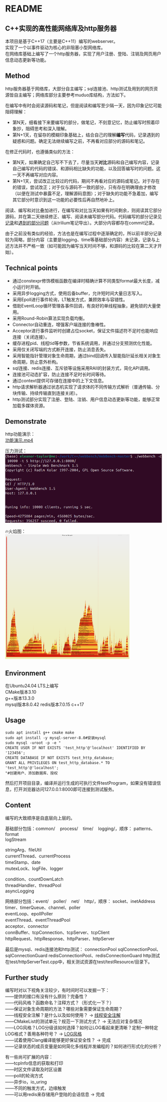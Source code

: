 # README
C++实现的高性能网络库及http服务器
--------------------

本项目是基于C++17（主要是C++11）编写的webserver。  
实现了一个以事件驱动为核心的非阻塞小型网络库。  
在网络库基础上编写了一个http服务器，实现了用户注册、登陆、注销及网页用户信息动态更新等功能。

**Method**
----------

http服务器基于网络库，大部分自主编写；sql连接池、http测试及用到的网页资源皆自主编写；网络库部分主要参考muduo库结构，方法如下。

在编写中有时会阅读源码和笔记，但是阅读和编写至少隔一天，因为印象记忆可能阻碍理解：

*   第N天，细看接下来要编写的部分，做笔记，不刻意记忆，防止编写时照着印象抄，阻碍思考和深入理解。
*   第N+1天，在留存的模糊印象基础上，结合自己的理解**编写**代码，记录遇到的疑惑和问题。确定无法继续编写之前，不再看对应部分的源码和笔记。

在修正代码时，也遵循类似的方法：

*   第N天，如果确定自己写不下去了，尽量当天**对比**源码和自己编写内容，记录自己编写的代码的错误、和源码相比缺失的功能，以及回答编写时的问题。这一天不再编写对应内容。
*   第N+1天，尝试改正比较过的代码，期间不再看对应的源码或笔记。对于存在的错误，尝试改正；对于仅与源码不一致的部分，只有存在明确理由才修改（以便在测试中暴露不足，理解源码意图）；对于缺失的功能不急着加，编写其它部分时意识到这一功能的必要性后再自然地补上。

阅读、编写和对比叠加进行，在编写和对比当天如果有时间剩余，则阅读其它部分源码，并在第二天继续修正、编写、阅读未编写部分代码。代码编写的部分记录见[记录](README/%E8%AE%B0%E5%BD%95.md)和[遇到的部分问题](README/%E9%81%87%E5%88%B0%E7%9A%84%E9%83%A8%E5%88%86%E9%97%AE%E9%A2%98)（从trilium笔记导出）。大部分内容都存在commit记录。

由于之前没有类似的经验，方法也是在编写过程中逐渐确定的，所以前半部分记录较为简略，部分内容（主要是logging、time等基础部分内容）未记录，记录与上述方法并不严格一致（如可能因为编写当天时间不够，和源码的比较在第二天才开始）。

**Technical points**
--------------------

*   通过constexpr修饰模板函数在编译时精确计算不同类型format最大长度，减小运行时开销。
*   采用异步logging方式，使用后备buffer，允许短时间大量日志写入。
*   采用Epoll进行事件轮询，LT触发方式，兼顾效率与容错性。
*   借助EventLoop循环管理各事件回调，有良好的单线程抽象，避免锁的大量使用。
*   采用Round-Robin算法实现负载均衡。
*   Connector自动重连，增强客户端连接的鲁棒性。
*   Acceptor进行事件监听时创建占位socket，保证文件描述符不足时也能响应连接（关闭连接）。
*   缓存进程pid、线程tid等参数，节省系统调用，并通过分支预测优化性能。
*   采用仅关闭写端的方式断开连接，防止消息丢失。
*   采用智能指针管理对象生命周期，通过bind回调传入智能指针延长相关对象生命周期，防止意外析构。
*   sql连接、redis连接、互斥锁等设施采用RAII的封装方式，简化API调用。
*   连接池可动态扩容，防止连接不足时长时间等待。
*   通过context提供可存储在连接中的上下文信息。
*   http请求解析器通过状态机实现了请求体的不同传输方式解析（普通传输、分块传输、持续传输直到连接关闭）。
*   http测试部分实现了注册、登陆、注销、用户信息动态更新等功能，能够正常加载多媒体资源。

**Demonstrate**
---------------

http功能演示：  
[功能演示.mp4](README/README_功能演示.mp4) 

压力测试：  
![](README/README_image.png)

🔥火焰图：  
<img src="https://raw.githubusercontent.com/thoseJanes/WebServer/7f1bdec68ae5a6f0cde3f24339e91e0e6b0a1ee7/README/%E7%81%AB%E7%84%B0%E5%9B%BE.svg?sanitize=true" width="400px" height="400px">
<!-- [火焰图.svg](README/火焰图.svg) -->

**Environment**
---------------

在Ubuntu24.04 LTS上编写  
CMake版本3.10  
g++版本13.3.0  
mysql版本8.0.42
redis版本7.0.15
c++17

**Usage**
---------

```text-plain
sudo apt install g++ cmake make
sudo apt install -y mysql-server-8.0#安装mysql
sudo mysql -uroot -p -e "
CREATE USER IF NOT EXISTS 'test_http'@'localhost' IDENTIFIED BY '123456';
CREATE DATABASE IF NOT EXISTS test_http_database;
GRANT ALL PRIVILEGES ON test_http_database.* TO 'test_http'@'localhost';
"#创建用户、添加数据库、授权
```

然后打开项目目录，编译并运行生成的可执行文件testProgram，如果没有错误信息，打开浏览器访问127.0.0.1:8000即可连接到测试服务。

**Content**
-----------

编写的大致顺序是自底层向上层的。

基础部分包括：common/    process/    time/    logging/，顺序：
patterns、format  
logStream

stringArg、fileUtil  
currentThread、currentProcess  
timeStamp、date  
mutexLock、logFile、logger

condition、countDownLatch  
threadHandler、threadPool  
asyncLogging

网络部分包括：event/    poller/    net/    http/，顺序：
socket、inetAddress  
timer、timerQueue、channel、poller  
eventLoop、epollPoller  
eventThread、eventThreadPool  
acceptor、connector  
connBuffer、tcpConnection、tcpServer、tcpClient  
httpRequest、httpResponse、httpParser、httpServer

最后是mysql、redis连接池和http测试：
connectionPool
sqlConnectionPool、sqlConnectionGuard
redisConnectionPool、redisConnectionGuard
http测试在test/httpServerTest.cpp中，相关测试资源在test/testResource/目录下。

**Further study**
-----------------

编写时对以下视角关注较少，有时间时可以发掘一下：  
——提供的接口有没有什么原则？完备性？  
——代码风格？函数命名？注释方式？（形式化一下？）  
——保证对象生命周期的方法？哪些对象需要保证生命周期？  
——线程安全注解？是什么以及如何使用？ -> [线程安全注解](README/线程安全注解.md)  
——CMakeList的测试单元？规范一下测试方式？ -> 无法应对复杂情况  
——LOG风格？LOG分级该如何选择？如何让LOG看起来更清晰？定制一种特定LOG格式？善用各种符号？ -> [LOG风格](README/Log风格.md)  
——试着使用Clang编译能够更好保证安全性？ -> 完成  
——记录状态的成员变量是如何简化多线程并发编程的？如何进行形式化的分析？  

有一些尚可扩展的内容：  
——tcpInfo信息的获取和打印  
——时区文件读取及时区设置  
——poll的轮询方式  
——异步io，io\_uring  
——不同的触发方式，边缘触发  
——可以用redis来存储用户登陆的会话信息 -> 完成  
